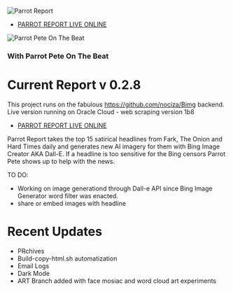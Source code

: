 ![Parrot Report](https://c1t1zen.com/PR/PARROT_REPORT2_D.png)

* [PARROT REPORT LIVE ONLINE](https://c1t1zen.com/PR/)

![Parrot Pete On The Beat](https://c1t1zen.com/PR/PARROT_NEWS.jpg)

### With Parrot Pete On The Beat

# **Current Report v 0.2.8**

This project runs on the fabulous https://github.com/nociza/Bimg backend. 
Live version running on Oracle Cloud - web scraping version 1b8

* [PARROT REPORT LIVE ONLINE](https://c1t1zen.com/PR/)

Parrot Report takes the top 15 satirical headlines from Fark, The Onion and Hard Times daily and generates new AI imagery for them with Bing Image Creator AKA Dall-E.
If a headline is too sensitive for the Bing censors Parrot Pete shows up to help with the news.

TO DO:

* Working on image generationd through Dall-e API since Bing Image Generator word filter was enacted.
* share or embed images with headline

# **Recent Updates**

* PRchives
* Build-copy-html.sh automatization
* Email Logs
* Dark Mode
* ART Branch added with face mosiac and word cloud art experiments
